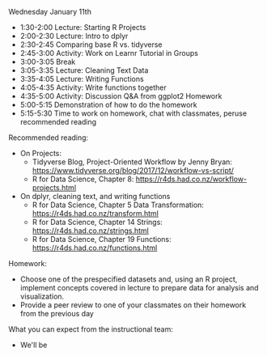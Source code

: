Wednesday January 11th

  * 1:30-2:00 Lecture: Starting R Projects
  * 2:00-2:30 Lecture: Intro to dplyr
  * 2:30-2:45 Comparing base R vs. tidyverse
  * 2:45-3:00 Activity: Work on Learnr Tutorial in Groups
  * 3:00-3:05 Break 
  * 3:05-3:35 Lecture: Cleaning Text Data
  * 3:35-4:05 Lecture: Writing Functions
  * 4:05-4:35 Activity: Write functions together
  * 4:35-5:00 Activity: Discussion Q&A from ggplot2 Homework
  * 5:00-5:15 Demonstration of how to do the homework 
  * 5:15-5:30 Time to work on homework, chat with classmates, peruse recommended reading
  
Recommended reading: 

  * On Projects: 
    - Tidyverse Blog, Project-Oriented Workflow by Jenny Bryan: https://www.tidyverse.org/blog/2017/12/workflow-vs-script/ 
    - R for Data Science, Chapter 8: https://r4ds.had.co.nz/workflow-projects.html 
  * On dplyr, cleaning text, and writing functions
    - R for Data Science, Chapter 5 Data Transformation: https://r4ds.had.co.nz/transform.html 
    - R for Data Science, Chapter 14 Strings:  https://r4ds.had.co.nz/strings.html
    - R for Data Science, Chapter 19 Functions: https://r4ds.had.co.nz/functions.html 
    
Homework: 

  - Choose one of the prespecified datasets and, using an R project, implement concepts covered in lecture to prepare data for analysis and visualization.
  - Provide a peer review to one of your classmates on their homework from the previous day
  
What you can expect from the instructional team: 

  - We'll be 

  